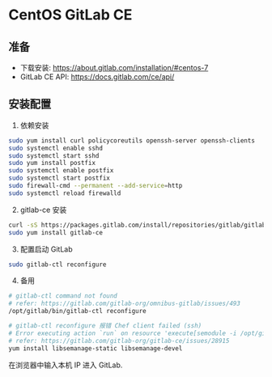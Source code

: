 # CentOS GitLab CE

## 准备

- 下载安装: <https://about.gitlab.com/installation/#centos-7>
- GitLab CE API: <https://docs.gitlab.com/ce/api/>

## 安装配置

1. 依赖安装

```bash
sudo yum install curl policycoreutils openssh-server openssh-clients
sudo systemctl enable sshd
sudo systemctl start sshd
sudo yum install postfix
sudo systemctl enable postfix
sudo systemctl start postfix
sudo firewall-cmd --permanent --add-service=http
sudo systemctl reload firewalld
```

2. gitlab-ce 安装

```bash
curl -sS https://packages.gitlab.com/install/repositories/gitlab/gitlab-ce/script.rpm.sh | sudo bash
sudo yum install gitlab-ce
```

3. 配置启动 GitLab

```bash
sudo gitlab-ctl reconfigure
```

4. 备用

```bash
# gitlab-ctl command not found
# refer: https://gitlab.com/gitlab-org/omnibus-gitlab/issues/493
/opt/gitlab/bin/gitlab-ctl reconfigure

# gitlab-ctl reconfigure 报错 Chef client failed (ssh)
# Error executing action `run` on resource 'execute[semodule -i /opt/gitlab/embedded/selinux/...ssh-keygen.pp'
# refer: https://gitlab.com/gitlab-org/gitlab-ce/issues/28915
yum install libsemanage-static libsemanage-devel
```

在浏览器中输入本机 IP 进入 GitLab.